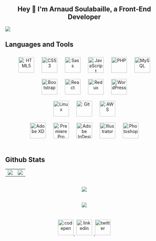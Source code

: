 ## <div align="center">Hey 👋 I'm Arnaud Soulabaille, a Front-End Developer</div>  
<img src="https://komarev.com/ghpvc/?username=ArnoSlb&&style=flat-square" align="center" />  

## Languages and Tools  
<div align="center">  
<img style="margin: 10px" src="https://profilinator.rishav.dev/skills-assets/html5-original-wordmark.svg" alt="HTML5" height="50" /> 
<img style="margin: 10px" src="https://profilinator.rishav.dev/skills-assets/css3-original-wordmark.svg" alt="CSS3" height="50" />
<img style="margin: 10px" src="https://profilinator.rishav.dev/skills-assets/sass-original.svg" alt="Sass" height="50" />
<img style="margin: 10px" src="https://profilinator.rishav.dev/skills-assets/javascript-original.svg" alt="JavaScript" height="50" /> 
<img style="margin: 10px" src="https://profilinator.rishav.dev/skills-assets/php-original.svg" alt="PHP" height="50" /> 
<img style="margin: 10px" src="https://profilinator.rishav.dev/skills-assets/mysql-original-wordmark.svg" alt="MySQL" height="50" />  
<div></div>
<img style="margin: 10px" src="https://profilinator.rishav.dev/skills-assets/bootstrap-plain.svg" alt="Bootstrap" height="50" /> 
<img style="margin: 10px" src="https://profilinator.rishav.dev/skills-assets/react-original-wordmark.svg" alt="React" height="50" />
<img style="margin: 10px" src="https://profilinator.rishav.dev/skills-assets/redux-original.svg" alt="Redux" height="50" />  
<img style="margin: 10px" src="https://profilinator.rishav.dev/skills-assets/wordpress.png" alt="WordPress" height="50" />  
<div></div>
<img style="margin: 10px" src="https://profilinator.rishav.dev/skills-assets/linux-original.svg" alt="Linux" height="50" />  
<img style="margin: 10px" src="https://profilinator.rishav.dev/skills-assets/git-scm-icon.svg" alt="Git" height="50" />  
<img style="margin: 10px" src="https://profilinator.rishav.dev/skills-assets/amazonwebservices-original-wordmark.svg" alt="AWS" height="50" />  
<div></div>
<img style="margin: 10px" src="https://profilinator.rishav.dev/skills-assets/adobexd.png" alt="Adobe XD" height="50" />  
<img style="margin: 10px" src="https://profilinator.rishav.dev/skills-assets/adobepremierepro.png" alt="Premiere Pro" height="50" />  
<img style="margin: 10px" src="https://profilinator.rishav.dev/skills-assets/adobeindesign.svg" alt="Adobe InDesign" height="50" />  
<img style="margin: 10px" src="https://profilinator.rishav.dev/skills-assets/adobe_illustrator-icon.svg" alt="Illustrator" height="50" />  
<img style="margin: 10px" src="https://profilinator.rishav.dev/skills-assets/photoshop-plain.svg" alt="Photoshop" height="50" />  

</div>  

<br/>  


## Github Stats  

<table><tr><td valign="top" width="50%">

<div align="center"><img src="https://github-readme-stats.vercel.app/api?username=ArnoSlb&show_icons=true&count_private=true&hide_border=true" align="center" /></div>

</td><td valign="top" width="50%">

<div align="center"><img src="https://github-readme-stats.vercel.app/api/top-langs/?username=ArnoSlb&hide_border=true&layout=compact&langs_count=6" align="center" /></div>

</td></tr></table>  

<br/>  
<div align="center"><img src="https://github-readme-stats.vercel.app/api/wakatime?username=ArnoSlb&custom_title=My Stats Of The Week&show_icons=true&count_private=true" align="center" /></div>  

<br/>  
 
<br/>  

<div align="center">
  
<img src="https://komarev.com/ghpvc/?username=ArnoSlb&&style=flat-square" align="center" />
</div>  
  

<br/>  


<br />

<div align="center">
<a href="https://codepen.com/arnoslb" target="_blank">
<img src=https://blog.codepen.io/wp-content/uploads/2012/06/Button-Black-Large.png =100x100 alt=codepen style="margin-bottom: 50px;" width="50"/>
</a>
<a href="https://linkedin.com/in/arnaudsoulabaille" target="_blank">
<img src=https://cdn.iconscout.com/icon/free/png-256/linkedin-168-558642.png alt=linkedin style="margin: 5px;" width="50"/>
</a>
<a href="https://twitter.com/slblle" target="_blank">
<img src=https://image.flaticon.com/icons/png/512/23/23681.png alt=twitter style="margin-bottom: 5px;" width="50"/>
</a>  
</div>  
<br/> 
